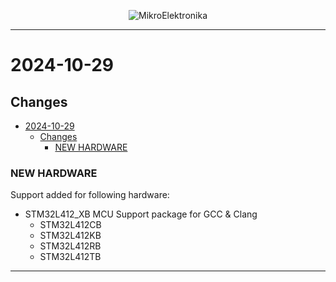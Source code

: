 <p align="center">
  <img src="http://www.mikroe.com/img/designs/beta/logo_small.png?raw=true" alt="MikroElektronika"/>
</p>

---

# 2024-10-29

## Changes

- [2024-10-29](#2024-10-29)
  - [Changes](#changes)
    - [NEW HARDWARE](#new-hardware)

### NEW HARDWARE

Support added for following hardware:

- STM32L412_XB MCU Support package for GCC & Clang
  - STM32L412CB
  - STM32L412KB
  - STM32L412RB
  - STM32L412TB

---
